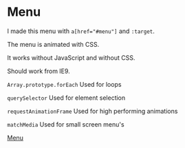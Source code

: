 # Menu

I made this menu with `a[href="#menu"]` and `:target`.

The menu is animated with CSS.

It works without JavaScript and without CSS.

Should work from IE9.

`Array.prototype.forEach`
Used for loops

`querySelector`
Used for element selection

`requestAnimationFrame`
Used for high performing animations

`matchMedia`
Used for small screen menu's 

[Menu](https://static.meesrutten.me/minor/browser-tech/opdracht2/index.html/)
